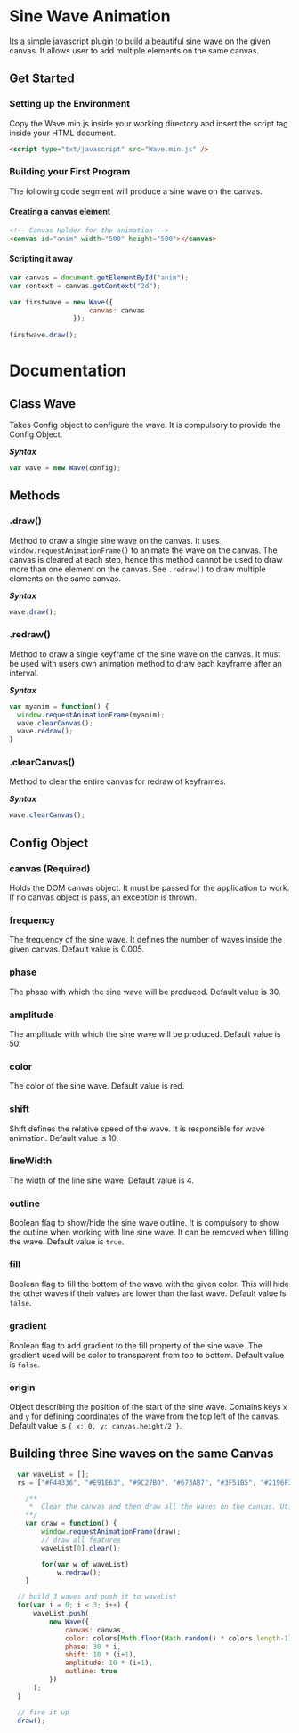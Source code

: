 # Sine Wave Animation

Its a simple javascript plugin to build a beautiful sine wave on the given canvas. It allows user to add multiple elements on the same canvas.

## Get Started
### Setting up the Environment
Copy the Wave.min.js inside your working directory and insert the script tag inside your HTML document.

```html
<script type="txt/javascript" src="Wave.min.js" />
```

### Building your First Program
The following code segment will produce a sine wave on the canvas.

#### Creating a canvas element
```html
<!-- Canvas Holder for the animation -->
<canvas id="anim" width="500" height="500"></canvas>
```
#### Scripting it away
```javascript
var canvas = document.getElementById("anim");
var context = canvas.getContext("2d");

var firstwave = new Wave({
					canvas: canvas
				});
        
firstwave.draw();
```

# Documentation

## Class Wave
Takes Config object to configure the wave. It is compulsory to provide the Config Object.

***Syntax***
```javascript
var wave = new Wave(config);
```

## Methods

### .draw()
Method to draw a single sine wave on the canvas. It uses ```window.requestAnimationFrame()``` to animate the wave on the canvas. The canvas is cleared at each step, hence this method cannot be used to draw more than one element on the canvas.
See ```.redraw()``` to draw multiple elements on the same canvas.

***Syntax***
```javascript
wave.draw();
```

### .redraw()
Method to draw a single keyframe of the sine wave on the canvas. It must be used with users own animation method to draw each keyframe after an interval.

***Syntax***
```javascript
var myanim = function() {
  window.requestAnimationFrame(myanim);
  wave.clearCanvas();
  wave.redraw();
}
```


### .clearCanvas()
Method to clear the entire canvas for redraw of keyframes.

***Syntax***
```javascript
wave.clearCanvas();
```

## Config Object

### canvas (Required)
Holds the DOM canvas object. It must be passed for the application to work. If no canvas object is pass, an exception is thrown.

### frequency
The frequency of the sine wave. It defines the number of waves inside the given canvas. Default value is 0.005.

### phase
The phase with which the sine wave will be produced. Default value is 30.

### amplitude
The amplitude with which the sine wave will be produced. Default value is 50.

### color
The color of the sine wave. Default value is red.

### shift
Shift defines the relative speed of the wave. It is responsible for wave animation. Default value is 10.

### lineWidth
The width of the line sine wave. Default value is 4.

### outline
Boolean flag to show/hide the sine wave outline. It is compulsory to show the outline when working with line sine wave. It can be removed when filling the wave. Default value is ```true```.

### fill
Boolean flag to fill the bottom of the wave with the given color. This will hide the other waves if their values are lower than the last wave. Default value is ```false```.

### gradient
Boolean flag to add gradient to the fill property of the sine wave. The gradient used will be color to transparent from top to bottom. Default value is ```false```.

### origin
Object describing the position of the start of the sine wave. Contains keys ```x``` and ```y``` for defining coordinates of the wave from the top left of the canvas. Default value is ```{ x: 0, y: canvas.height/2 }```.

## Building three Sine waves on the same Canvas

```javascript
  var waveList = [];
  rs = ["#F44336", "#E91E63", "#9C27B0", "#673AB7", "#3F51B5", "#2196F3", "#03A9F4", "#00BCD4"];

	/**
	 *	Clear the canvas and then draw all the waves on the canvas. Utilize requestAnimationFrame for recursion.
	**/
	var draw = function() {
		window.requestAnimationFrame(draw);
		// draw all features
		waveList[0].clear();

		for(var w of waveList)
			w.redraw();
	}

  // build 3 waves and push it to waveList
  for(var i = 0; i < 3; i++) {
	  waveList.push(
		  new Wave({
			  canvas: canvas, 
			  color: colors[Math.floor(Math.random() * colors.length-1)], 
			  phase: 30 * i, 
			  shift: 10 * (i+1), 
			  amplitude: 10 * (i+1),
			  outline: true
		  })
	  );
  }

  // fire it up
  draw();
```


